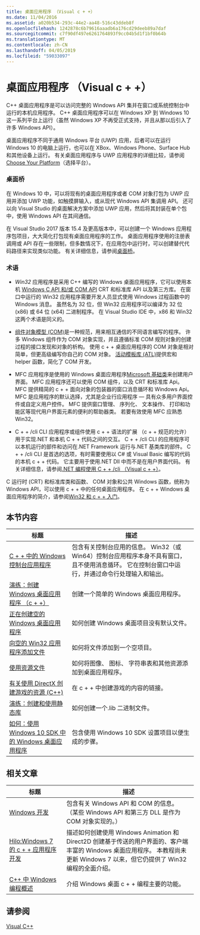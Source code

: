 ```yaml
---
title: 桌面应用程序 （Visual c + +）
ms.date: 11/04/2016
ms.assetid: a020b534-293c-44e2-aa48-516c43ddeb8f
ms.openlocfilehash: 1242878c6b79616aaadb6a176cd29deeb89a7daf
ms.sourcegitcommit: c7f90df497e6261764893f9cc04b5d1f1bf0b64b
ms.translationtype: MT
ms.contentlocale: zh-CN
ms.lasthandoff: 04/05/2019
ms.locfileid: "59033097"
---
```

# <a name="desktop-applications-visual-c"></a>桌面应用程序 （Visual c + +）

C++ 桌面应用程序是可以访问完整的 Windows API 集并在窗口或系统控制台中运行的本机应用程序。 C++ 桌面应用程序可以在 Windows XP 到 Windows 10 这一系列平台上运行（虽然 Windows XP 不再受正式支持，并且从那以后引入了许多 Windows API）。

桌面应用程序不同于通用 Windows 平台 (UWP) 应用，后者可以在运行 Windows 10 的电脑上运行，也可以在 XBox、Windows Phone、Surface Hub 和其他设备上运行。 有关桌面应用程序与 UWP 应用程序的详细比较，请参阅[Choose Your Platform](/windows/desktop/choose-your-technology)（选择平台）。

### <a name="desktop-bridge"></a>桌面桥

在 Windows 10 中，可以将现有的桌面应用程序或者 COM 对象打包为 UWP 应用并添加 UWP 功能，如触摸屏输入，或从现代 Windows API 集调用 API。 还可以向 Visual Studio 的桌面解决方案中添加 UWP 应用，然后将其封装在单个包中，使用 Windows API 在其间通信。

在 Visual Studio 2017 版本 15.4 及更高版本中，可以创建一个 Windows 应用程序包项目，大大简化打包现有桌面应用程序的工作。 桌面应用程序使用的注册表调用或 API 存在一些限制，但多数情况下，在应用包中运行时，可以创建替代代码路径来实现类似功能。 有关详细信息，请参阅[桌面桥](/windows-uwp/porting/desktop-to-uwp-root)。

### <a name="terminology"></a>术语

- *Win32* 应用程序是采用 C++ 编写的 Windows 桌面应用程序，它可以使用本机 [Windows C API 和/或 COM API](/windows/desktop/apiindex/windows-api-list) CRT 和标准库 API 以及第三方库。 在窗口中运行的 Win32 应用程序需要开发人员显式使用 Windows 过程函数中的 Windows 消息。 虽然名为 32 位，但 Win32 应用程序可以编译为 32 位 (x86) 或 64 位 (x64) 二进制程序。 在 Visual Studio IDE 中，x86 和 Win32 这两个术语是同义的。

- [组件对象模型 (COM)](/windows/desktop/com/the-component-object-model)是一种规范，用来相互通信的不同语言编写的程序。 许多 Windows 组件作为 COM 对象实现，并且遵循标准 COM 规则对象的创建过程的接口发现和对象的析构。  使用 c + + 桌面应用程序的 COM 对象是相对简单，但更高级编写你自己的 COM 对象。 [活动模板库 (ATL)](../atl/atl-com-desktop-components.md)提供宏和 helper 函数，简化了 COM 开发。

- MFC 应用程序是使用的 Windows 桌面应用程序[Microsoft 基础类](../mfc/mfc-desktop-applications.md)来创建用户界面。 MFC 应用程序还可以使用 COM 组件，以及 CRT 和标准库 Api。 MFC 提供精简的 c + + 面向对象的包装器的窗口消息循环和 Windows Api。 MFC 是应用程序的默认选择，尤其是企业行应用程序 — 具有众多用户界面控件或自定义用户控件。 MFC 提供窗口管理、 序列化、 文本操作、 打印和功能区等现代用户界面元素的便利的帮助器类。 若要有效使用 MFC 应熟悉 Win32。

- C + + /cli CLI 应用程序或组件使用 c + + 语法的扩展 （c + + 规范的允许） 用于实现.NET 和本机 C + + 代码之间的交互。  C + + /cli CLI 的应用程序可以本机运行的部件和访问在.NET Framework 运行与.NET 基类库的部件。 C + + /cli CLI 是首选的选项，有时需要使用以 C# 或 Visual Basic 编写的代码的本机 c + + 代码。 它主要用于使用.NET Dll 中而不是在用户界面代码。 有关详细信息，请参阅[.NET 编程使用 C + + /cli （Visual c + +）](../dotnet/dotnet-programming-with-cpp-cli-visual-cpp.md)。

C 运行时 (CRT) 和标准库类和函数、 COM 对象和公共 Windows 函数，统称为 Windows API，可以使用 c + + 中的任何桌面应用程序。 在 c + + Windows 桌面应用程序的简介，请参阅[Win32 和 c + + 入门](/windows/desktop/LearnWin32/learn-to-program-for-windows)。

## <a name="in-this-section"></a>本节内容

|标题|描述|
|-----------|-----------------|
|[C + + 中的 Windows 控制台应用程序](console-applications-in-visual-cpp.md)|包含有关控制台应用的信息。 Win32（或 Win64）控制台应用程序本身不具有窗口，且不使用消息循环。 它在控制台窗口中运行，并通过命令行处理输入和输出。|
|[演练：创建 Windows 桌面应用程序 （c + +）](walkthrough-creating-windows-desktop-applications-cpp.md)|创建一个简单的 Windows 桌面应用程序。|
|[正在创建空的 Windows 桌面应用程序](creating-an-empty-windows-desktop-application.md)|如何创建 Windows 桌面项目没有默认文件。|
|[向空的 Win32 应用程序添加文件](adding-files-to-an-empty-win32-applications.md)|如何将文件添加到一个空项目。|
|[使用资源文件](working-with-resource-files.md)|如何将图像、 图标、 字符串表和其他资源添加到桌面应用程序。|
|[有关使用 DirectX 创建游戏的资源 (C++)](resources-for-creating-a-game-using-directx.md)|在 c + + 中创建游戏的内容的链接。|
|[演练：创建和使用静态库](walkthrough-creating-and-using-a-static-library-cpp.md)|如何创建一个.lib 二进制文件。|
|[如何：使用 Windows 10 SDK 中的 Windows 桌面应用程序](how-to-use-the-windows-10-sdk-in-a-windows-desktop-application.md)|包含使用 Windows 10 SDK 设置项目以便生成的步骤。|

## <a name="related-articles"></a>相关文章

|标题|描述|
|-----------|-----------------|
|[Windows 开发](/windows/desktop/index)|包含有关 Windows API 和 COM 的信息。 （某些 Windows API 和第三方 DLL 是作为 COM 对象实现的。）|
|[Hilo:Windows 7 的 c + + 应用程序开发](https://msdn.microsoft.com/library/windows/desktop/ff708696.aspx)|描述如何创建使用 Windows Animation 和 Direct2D 创建基于传送的用户界面的、客户端丰富的 Windows 桌面应用程序。  本教程尚未更新 Windows 7 以来，但它仍提供了 Win32 编程的全面介绍。|
|[C++ 中 Windows 编程概述](overview-of-windows-programming-in-cpp.md)|介绍 Windows 桌面 c + + 编程主要的功能。|

## <a name="see-also"></a>请参阅

[Visual C++](../overview/visual-cpp-in-visual-studio.md)